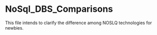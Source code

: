 # NoSql_DBS_Comparisons
This file intends to clarify the difference among NOSLQ technologies for newbies.
